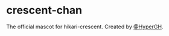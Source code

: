 # crescent-chan
The official mascot for hikari-crescent. Created by [@HyperGH](https://github.com/HyperGH/).

